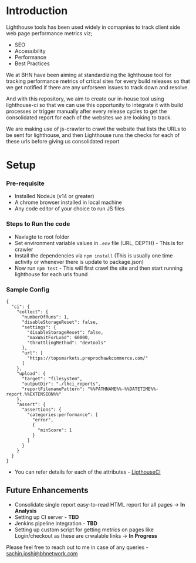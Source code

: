 
# Introduction

Lighthouse tools has been used widely in comapnies to track client side web page performance metrics viz; 
- SEO
- Accessibility
- Performance
- Best Practices 

We at BHN have been aiming at standardizing the lighthouse tool for tracking performance metrics of crtical sites for every build releases so that we get notified if there are any unforseen issues to track down and resolve.

And with this repository, we aim to create our in-house tool using lighthouse-ci so that we can use this opportunity to integrate it with build processes or trigger manually after every release cycles to get the consolidated report for each of the websites we are looking to track. 

We are making use of js-crawler to crawl the website that lists the URLs to be sent for lighthouse, and then Lighthouse runs the checks for each of these urls before giving us consolidated report

# Setup

### Pre-requisite
 - Installed NodeJs (v14 or greater)
 - A chrome browser installed in local machine
 - Any code editor of your choice to run JS files

### Steps to Run the code

- Naviagte to root folder
- Set environment variable values in `.env` file (URL, DEPTH) - This is for crawler
- Install the dependencies via `npm install` (This is usually one time activity or whenever there is update to package.json)
- Now run `npm test` - This will first crawl the site and then start running lighthouse for each urls found

### Sample Config
```
{
  "ci": {
    "collect": {
      "numberOfRuns": 1,
      "disableStorageReset": false,
      "settings": {
        "disableStorageReset": false,
        "maxWaitForLoad": 60000,
        "throttlingMethod": "devtools"
      },
      "url": [
        "https://topsmarkets.preprodhawkcommerce.com/"
      ]
    },
    "upload": {
      "target": "filesystem",
      "outputDir": "./lhci_reports",
      "reportFilenamePattern": "%%PATHNAME%%-%%DATETIME%%-report.%%EXTENSION%%"
    },
    "assert": {
      "assertions": {
        "categories:performance": [
          "error",
          {
            "minScore": 1
          }
        ]
      }
    }
  }
}
```

- You can refer details for each of the attributes - [LigthouseCI](https://github.com/GoogleChrome/lighthouse-ci/blob/main/docs/configuration.md#server)


## Future Enhancements

 - Consolidate single report easy-to-read HTML report for all pages -> **In Analysis**
 - Setting up CI server - **TBD**
 - Jenkins pipeline integration - **TBD**
 - Setting up custom script for getting metrics on pages like Login/checkout as these are crwalable links -> **In Progress**


Please feel free to reach out to me in case of any queries - sachin.joshi@bhnetwork.com